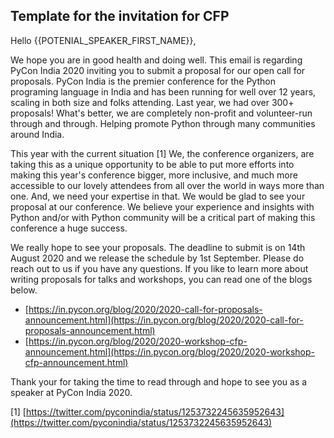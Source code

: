 ## Template for the invitation for CFP

Hello {{POTENIAL_SPEAKER_FIRST_NAME}},

We hope you are in good health and doing well. This email is regarding PyCon India 2020 inviting you to submit a proposal for our open call for proposals. PyCon India is the premier conference for the Python programing language in India and has been running for well over 12 years, scaling in both size and folks attending. Last year, we had over 300+ proposals! What's better, we are completely non-profit and volunteer-run through and through. Helping promote Python through many communities around India. 

This year with the current situation [1] We, the conference organizers, are taking this as a unique opportunity to be able to put more efforts into making this year's conference bigger, more inclusive, and much more accessible to our lovely attendees from all over the world in ways more than one. And, we need your expertise in that. We would be glad to see your proposal at our conference. We believe your experience and insights with Python and/or with Python community will be a critical part of making this conference a huge success.

We really hope to see your proposals. The deadline to submit is on 14th August 2020 and we release the schedule by 1st September. Please do reach out to us if you have any questions. If you like to learn more about writing proposals for talks and workshops, you can read one of the blogs below. 

- [https://in.pycon.org/blog/2020/2020-call-for-proposals-announcement.html](https://in.pycon.org/blog/2020/2020-call-for-proposals-announcement.html)
- [https://in.pycon.org/blog/2020/2020-workshop-cfp-announcement.html](https://in.pycon.org/blog/2020/2020-workshop-cfp-announcement.html)

Thank your for taking the time to read through and hope to see you as a speaker at PyCon India 2020.

[1] [https://twitter.com/pyconindia/status/1253732245635952643](https://twitter.com/pyconindia/status/1253732245635952643)
